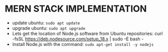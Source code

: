 # MERN STACK IMPLEMENTATION

- update ubuntu: ```sudo apt update```
- upgrade ubuntu: ```sudo apt upgrade```
- Lets get the location of Node.js software from Ubuntu repositories: curl -fsSL https://deb.nodesource.com/setup_18.x | sudo -E bash -
- Install Node.js with the command: ```sudo apt-get install -y nodejs```
